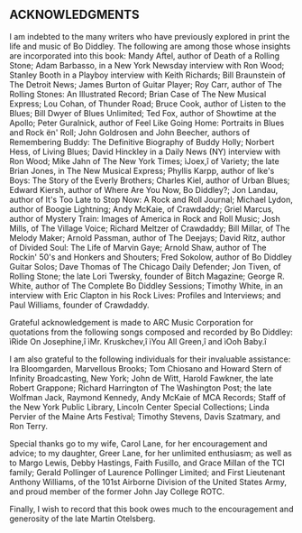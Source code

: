 ## ACKNOWLEDGMENTS

I am indebted to the many writers who have previously explored in print the life and music of Bo Diddley.  The following are among those whose insights are incorporated into this book: Mandy Aftel, author of Death of a Rolling Stone; Adam Barbasso, in a New York Newsday interview with Ron Wood; Stanley Booth in a Playboy interview with Keith Richards; Bill Braunstein of The Detroit News; James Burton of Guitar Player; Roy Carr, author of The Rolling Stones: An Illustrated Record; Brian Case of The New Musical Express; Lou Cohan, of Thunder Road; Bruce Cook, author of Listen to the Blues; Bill Dwyer of Blues Unlimited; Ted Fox, author of Showtime at the Apollo; Peter Guralnick, author of Feel Like Going Home: Portraits in Blues and Rock ën' Roll; John Goldrosen and John Beecher, authors of Remembering Buddy: The Definitive Biography of Buddy Holly; Norbert Hess, of Living Blues; David Hinckley in a Daily News (NY) interview with Ron Wood; Mike Jahn of The New York Times; ìJoex,î of Variety; the late Brian Jones, in The New Musical Express; Phyllis Karpp, author of Ike's Boys: The Story of the Everly Brothers; Charles Kiel, author of Urban Blues; Edward Kiersh, author of Where Are You Now, Bo Diddley?; Jon Landau, author of It's Too Late to Stop Now: A Rock and Roll Journal; Michael Lydon, author of Boogie Lightning; Andy McKaie, of Crawdaddy; Griel Marcus, author of Mystery Train: Images of America in Rock and Roll Music; Josh Mills, of The Village Voice; Richard Meltzer of Crawdaddy; Bill Millar, of The Melody Maker; Arnold Passman, author of The Deejays; David Ritz, author of Divided Soul: The Life of Marvin Gaye; Arnold Shaw, author of The Rockin' 50's and Honkers and Shouters; Fred Sokolow, author of Bo Diddley Guitar Solos; Dave Thomas of The Chicago Daily Defender; Jon Tiven, of Rolling Stone; the late Lori Twersky, founder of Bitch Magazine; George R. White, author of The Complete Bo Diddley Sessions; Timothy White, in an interview with Eric Clapton in his Rock Lives: Profiles and Interviews; and Paul Williams, founder of Crawdaddy.

Grateful acknowledgement is made to ARC Music Corporation for quotations from the following songs composed and recorded by Bo Diddley: ìRide On Josephine,î  ìMr. Kruskchev,î  ìYou All Green,î  and  ìOoh Baby.î

I am also grateful to the following individuals for their invaluable assistance: Ira Bloomgarden, Marvellous Brooks; Tom Chiosano and Howard Stern of Infinity Broadcasting, New York; John de Witt, Harold Fawkner, the late Robert Grappone; Richard Harrington of The Washington Post; the late Wolfman Jack, Raymond Kennedy, Andy McKaie of MCA Records; Staff of the New York Public Library, Lincoln Center Special Collections; Linda Pervier of the Maine Arts Festival; Timothy Stevens, Davis Szatmary, and Ron Terry.

Special thanks go to my wife, Carol Lane, for her encouragement and advice; to my daughter, Greer Lane, for her unlimited enthusiasm; as well as to Margo Lewis, Debby Hastings, Faith Fusillo, and Grace Millan of the TCI family; Gerald Pollinger of Laurence Pollinger Limited; and First Lieutenant Anthony Williams, of the 101st Airborne Division of the United States Army, and proud member of the former John Jay College ROTC.


Finally, I wish to record that this book owes much to the encouragement and generosity of the late Martin Otelsberg.





